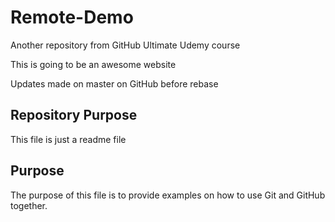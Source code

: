 # Remote-Demo
Another repository from GitHub Ultimate Udemy course

This is going to be an awesome website

Updates made on master on GitHub before rebase

## Repository Purpose

This file is just a readme file

## Purpose

The purpose of this file is to provide examples on how to use Git and GitHub together.
